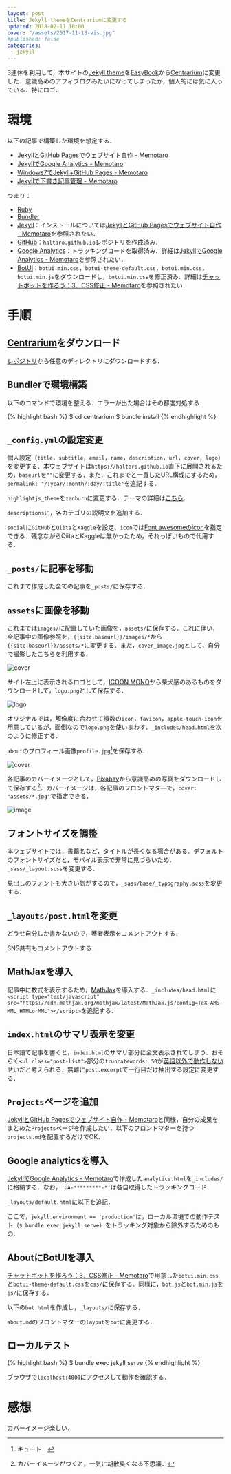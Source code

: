 ```yaml
---
layout: post
title: Jekyll themeをCentrariumに変更する
updated: 2018-02-11 10:00
cover: "/assets/2017-11-18-vis.jpg"
#published: false
categories:
 - jekyll
---
```


3連休を利用して，本サイトの[Jekyll theme](http://jekyllthemes.org/)を[EasyBook](https://github.com/laobubu/jekyll-theme-EasyBook)から[Centrarium](https://github.com/bencentra/centrarium)に変更した．意識高めのアフィブログみたいになってしまったが，個人的には気に入っている．特にロゴ．

# 環境

以下の記事で構築した環境を想定する．

- [JekyllとGitHub Pagesでウェブサイト自作 - Memotaro](https://haltaro.github.io/2017/07/30/first-post)
- [JekyllでGoogle Analytics - Memotaro](https://haltaro.github.io/2017/08/04/set-google-analytics)
- [Windows7でJekyll+GitHub Pages - Memotaro](https://haltaro.github.io/2017/10/15/jekyll-windows)
- [Jekyllで下書き記事管理 - Memotaro](https://haltaro.github.io/2017/10/25/jekyll-drafts)

つまり：

- [Ruby](https://www.ruby-lang.org/ja/)
- [Bundler](http://bundler.io/)
- [Jekyll](https://jekyllrb-ja.github.io/)：インストールについては[JekyllとGitHub Pagesでウェブサイト自作 - Memotaro](https://haltaro.github.io/2017/07/30/first-post)を参照されたい．
- [GitHub](https://github.com/)：`haltaro.github.io`レポジトリを作成済み．
- [Google Analytics](https://www.google.com/intl/ja_jp/analytics)：トラッキングコードを取得済み．詳細は[JekyllでGoogle Analytics - Memotaro](https://haltaro.github.io/2017/08/04/set-google-analytics)を参照されたい．
- [BotUI](https://github.com/botui/botui)：`botui.min.css`，`botui-theme-default.css`，`botui.min.css`，`botui.min.js`をダウンロードし，`botui.min.css`を修正済み．詳細は[チャットボットを作ろう：3．CSS修正 - Memotaro](https://haltaro.github.io/2018/02/04/chatbot)を参照されたい．

# 手順

## [Centrarium](https://github.com/bencentra/centrarium)をダウンロード

[レポジトリ](https://github.com/bencentra/centrarium)から任意のディレクトリにダウンロードする．

## Bundlerで環境構築

以下のコマンドで環境を整える．エラーが出た場合はその都度対処する．

{% highlight bash %}
$ cd centrarium
$ bundle install
{% endhighlight %}

## `_config.yml`の設定変更

個人設定（`title`，`subtitle`，`email`，`name`，`description`，`url`，`cover`，`logo`）を変更する．本ウェブサイトは`https://haltaro.github.io`直下に展開されるため，`baseurl`を`""`に変更する．また，これまでと一貫したURL構成にするため，`permalink: "/:year/:month/:day/:title"`を追記する．

<script src="https://gist.github.com/haltaro/1029f646107109a94fb4c43ee2f146b2.js"></script>

`highlightjs_theme`を`zenburn`に変更する．テーマの詳細は[こちら](https://highlightjs.org/static/demo/)．

<script src="https://gist.github.com/haltaro/b958eb3bd1c7516158c41da09648e2bf.js"></script>

`descriptions`に，各カテゴリの説明文を追加する．

<script src="https://gist.github.com/haltaro/f0f3f92378de2afa3d707379e0aab944.js"></script>

`social`に`GitHub`と`Qiita`と`Kaggle`を設定．`icon`では[Font awesomeのicon](https://fontawesome.com/icons?d=gallery)を指定できる．残念ながらQiitaとKaggleは無かったため，それっぽいもので代用する．

<script src="https://gist.github.com/haltaro/d456ac11f4f1cb2f88a52b2b9fef32cb.js"></script>

## `_posts/`に記事を移動

これまで作成した全ての記事を`_posts/`に保存する．

## `assets`に画像を移動

これまでは`images/`に配置していた画像を，`assets/`に保存する．これに伴い，全記事中の画像参照を，`{{site.baseurl}}/images/*`から`{{site.baseurl}}/assets/*`に変更する．また，`cover_image.jpg`として，自分で撮影したこちらを利用する．

![cover]({{site.baseurl}}/assets/cover_image.jpg)

サイト左上に表示されるロゴとして，[ICOON MONO](http://icooon-mono.com/)から柴犬感のあるものをダウンロードして，`logo.png`として保存する．

![logo]({{site.baseurl}}/assets/logo_small.png)

オリジナルでは，解像度に合わせて複数の`icon`，`favicon`，`apple-touch-icon`を用意しているが，面倒なので`logo.png`を使いまわす．`_includes/head.html`を次のように修正する．

<script src="https://gist.github.com/haltaro/b9faabdc247ff1af3b57702f3a14bba3.js"></script>

`about`のプロフィール画像`profile.jpg`[^2]を保存する．

![cover]({{site.baseurl}}/assets/profile.jpg)

各記事のカバーイメージとして，[Pixabay](https://pixabay.com/ja/)から意識高めの写真をダウンロードして保存する[^1]．カバーイメージは，各記事のフロントマタ―で，`cover: "assets/*.jpg"`で指定できる．

[^1]: カバーイメージがつくと，一気に胡散臭くなる不思議．
[^2]: キュート．

![image]({{site.baseurl}}/assets/2017-11-18-vis.jpg)

## フォントサイズを調整

本ウェブサイトでは，書籍名など，タイトルが長くなる場合がある．デフォルトのフォントサイズだと，モバイル表示で非常に見づらいため，`_sass/_layout.scss`を変更する．

<script src="https://gist.github.com/haltaro/b5c37a771f8b2fb64f1c5217bccb7cec.js"></script>

見出しのフォントも大きい気がするので，`_sass/base/_typography.scss`を変更する．

<script src="https://gist.github.com/haltaro/8b0eb9a74a1aebf9aaf8bcf640670cf5.js"></script>

## `_layouts/post.html`を変更

どうせ自分しか書かないので，著者表示をコメントアウトする．

<script src="https://gist.github.com/haltaro/ee88390b901c5aabc58e48abea6062b3.js"></script>

SNS共有もコメントアウトする．

<script src="https://gist.github.com/haltaro/a7c0169e575a970ded4bc5ed5da35fe3.js"></script>

## MathJaxを導入

記事中に数式を表示するため，[MathJax](https://www.mathjax.org/)を導入する．`_includes/head.html`に`<script type="text/javascript" src="https://cdn.mathjax.org/mathjax/latest/MathJax.js?config=TeX-AMS-MML_HTMLorMML"></script>`を追記する．

## `index.html`のサマリ表示を変更

日本語で記事を書くと，`index.html`のサマリ部分に全文表示されてしまう．おそらく`<ul class="post-list">`部分の`truncatewords: 50`が[英語以外で動作しない](https://github.com/Shopify/liquid/issues/166)せいだと考えられる．無難に`post.excerpt`で一行目だけ抽出する設定に変更する．

<script src="https://gist.github.com/haltaro/5918a210a41127356a2a71abba316fe9.js"></script>

## `Projects`ページを追加

[JekyllとGitHub Pagesでウェブサイト自作 - Memotaro](https://haltaro.github.io/2017/07/30/first-post)と同様，自分の成果をまとめた`Projects`ページを作成したい．以下のフロントマターを持つ`projects.md`を配置するだけでOK．

<script src="https://gist.github.com/haltaro/d5b09a3e5648ad6e8bb8d91ebc46af13.js"></script>

## Google analyticsを導入

[JekyllでGoogle Analytics - Memotaro](https://haltaro.github.io/2017/08/04/set-google-analytics)で作成した`analytics.html`を`_includes/`に格納する．なお，`'UA-*********-*'`は各自取得したトラッキングコード．

<script src="https://gist.github.com/haltaro/45500c3c134f5c48b549408b02c312c3.js"></script>

`_layouts/default.html`に以下を追記．

<script src="https://gist.github.com/haltaro/c9d454635b5304cdb2163c5f38490f3b.js"></script>

ここで，`jekyll.environment == 'production'`は，ローカル環境での動作テスト（`$ bundle exec jekyll serve`）をトラッキング対象から除外するためのもの．

## AboutにBotUIを導入

[チャットボットを作ろう：3．CSS修正 - Memotaro](https://haltaro.github.io/2018/02/04/chatbot)で用意した`botui.min.css`と`botui-theme-default.css`を`css/`に保存する．同様に，`bot.js`と`bot.min.js`を`js/`に保存する．

以下の`bot.html`を作成し，`_layouts/`に保存する．

<script src="https://gist.github.com/haltaro/e7ea6215b2518f94df935e055de54b77.js"></script>

`about.md`のフロントマターの`layout`を`bot`に変更する．

## ローカルテスト

{% highlight bash %}
$ bundle exec jekyll serve
{% endhighlight %}

ブラウザで`localhost:4000`にアクセスして動作を確認する．

# 感想

カバーイメージ楽しい．
